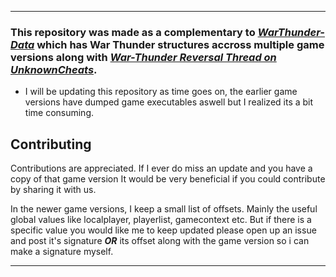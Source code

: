 

----

### This repository was made as a complementary to *[WarThunder-Data](https://github.com/MoleSchizo/WarThunder-Data)* which has War Thunder structures accross multiple game versions along with *[War-Thunder Reversal Thread on UnknownCheats](https://www.unknowncheats.me/forum/other-mmorpg-and-strategy/85949-war-thunder.html)*. 

- I will be updating this repository as time goes on, the earlier game versions have dumped game executables aswell but I realized its a bit time consuming.





## Contributing

Contributions are appreciated. If I ever do miss an update and you have a copy of that game version It would be very beneficial if you could contribute by sharing it with us.

In the newer game versions, I keep a small list of offsets. Mainly the useful global values like localplayer, playerlist, gamecontext etc. But if there is a specific value you would like me to keep updated please open up an issue and post it's signature ***OR*** its offset along with the game version so i can make a signature myself.

----